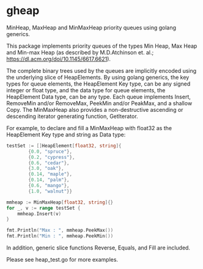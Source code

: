 # gheap
MinHeap, MaxHeap and MinMaxHeap priority queues using golang generics.

This package implements priority queues of the types Min Heap, Max Heap and Min-max Heap (as described by M.D.Atchinson et. al.; https://dl.acm.org/doi/10.1145/6617.6621).

The complete binary trees used by the queues are implicitly encoded using the underlying slice of HeapElements. By using golang generics, the key types for queue elements, the HeapElement Key type, can be any signed integer or float type, and the data type for queue elements, the HeapElement Data type, can be any type. Each queue implements Insert, RemoveMin and/or RemoveMax, PeekMin and/or PeakMax, and a shallow Copy. The MinMaxHeap also provides a non-destructive ascending or descending iterator generating function, GetIterator.

For example, to declare and fill a MinMaxHeap with float32 as the HeapElement Key type and string as Data type:
```go
testSet := []HeapElement[float32, string]{
		{0.0, "spruce"},
		{0.2, "cypress"},
		{0.6, "cedar"},
		{3.0, "oak"},
		{0.14, "maple"},
		{0.14, "palm"},
		{0.6, "mango"},
		{1.0, "walnut"}}

mmheap := MinMaxHeap[float32, string]{}
for _, v := range testSet {
	mmheap.Insert(v)
}

fmt.Println("Max : ", mmheap.PeekMax())
fmt.Println("Min : ", mmheap.PeekMin())
  ```

In addition, generic slice functions Reverse, Equals, and Fill are included.

Please see heap_test.go for more examples.







